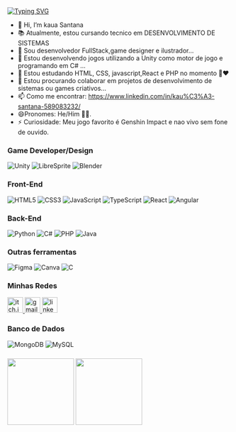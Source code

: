 <a href="https://git.io/typing-svg">
   <img src="https://readme-typing-svg.demolab.com?font=Fira+Code&pause=500&color=007BFF&width=600&lines=Hello+World%2C+I'm+Kau%C3%A3+Santana;Game+Developer%2FDesigner;Programador+apaixonado+por+tecnologia!" alt="Typing SVG" />
</a>

- 👋 Hi, I’m kaua Santana
- 📚 Atualmente, estou cursando tecnico em DESENVOLVIMENTO DE SISTEMAS
- 👀 Sou desenvolvedor FullStack,game designer e ilustrador...
- 🌱 Estou desenvolvendo jogos utilizando a Unity como motor de jogo e programando em C# ...
- 🔭 Estou estudando HTML, CSS, javascript,React e PHP no momento 💎♥️
- 💞️ Estou procurando colaborar em projetos de desenvolvimento de sistemas ou games criativos...
- 📫 Como me encontrar: https://www.linkedin.com/in/kau%C3%A3-santana-589083232/
- 😄Pronomes: He/Him 🏳️‍🌈.
- ⚡ Curiosidade: Meu jogo favorito é Genshin Impact e nao vivo sem fone de ouvido.
  
### Game Developer/Design


![Unity](https://img.shields.io/badge/Unity-100000?style=for-the-badge&logo=unity&logoColor=white)
![LibreSprite](https://img.shields.io/badge/LibreSprite-FFAE00?style=for-the-badge&logo=libresprite&logoColor=white)
![Blender](https://img.shields.io/badge/Blender-F5792A?style=for-the-badge&logo=blender&logoColor=white)

### Front-End
![HTML5](https://img.shields.io/badge/HTML5-E34F26?style=for-the-badge&logo=html5&logoColor=white)
![CSS3](https://img.shields.io/badge/CSS3-1572B6?style=for-the-badge&logo=css3&logoColor=white)
![JavaScript](https://img.shields.io/badge/JavaScript-F7DF1E?style=for-the-badge&logo=javascript&logoColor=black)
![TypeScript](https://img.shields.io/badge/TypeScript-3178C6?style=for-the-badge&logo=typescript&logoColor=white)
![React](https://img.shields.io/badge/React-20232A?style=for-the-badge&logo=react&logoColor=61DAFB)
![Angular](https://img.shields.io/badge/Angular-DD0031?style=for-the-badge&logo=angular&logoColor=white)


### Back-End
![Python](https://img.shields.io/badge/Python-3776AB?style=for-the-badge&logo=python&logoColor=white)
![C#](https://img.shields.io/badge/C%23-239120?style=for-the-badge&logo=csharp&logoColor=white)
![PHP](https://img.shields.io/badge/PHP-777BB4?style=for-the-badge&logo=php&logoColor=white)
![Java](https://img.shields.io/badge/Java-ED8B00?style=for-the-badge&logo=openjdk&logoColor=white)



### Outras ferramentas
![Figma](https://img.shields.io/badge/Figma-F24E1E?style=for-the-badge&logo=figma&logoColor=white)
![Canva](https://img.shields.io/badge/Canva-00C4CC?style=for-the-badge&logo=canva&logoColor=white)
![C](https://img.shields.io/badge/C-00599C?style=for-the-badge&logo=c&logoColor=white)


### Minhas Redes

<div align="left">
  <a href="https://kauacomk.itch.io/" target="_blank">
  <img src="https://img.shields.io/static/v1?message=itch.io&logo=itch.io&label=&color=FA5C5C&logoColor=white&labelColor=&style=for-the-badge" height="35" alt="itch.io logo" />
</a>
   
 <a href="mailto:kauasantana2707@gmail.com" target="_blank">
  <img src="https://img.shields.io/static/v1?message=Gmail&logo=gmail&label=&color=D14836&logoColor=white&labelColor=&style=for-the-badge" height="35" alt="gmail logo" />
</a>

<a href="https://www.linkedin.com/in/kau%C3%A3-santana-589083232/" target="_blank">
  <img src="https://img.shields.io/static/v1?message=LinkedIn&logo=linkedin&label=&color=0077B5&logoColor=white&labelColor=&style=for-the-badge" height="35" alt="linkedin logo" />
</a>

</div>

###





### Banco de Dados
![MongoDB](https://img.shields.io/badge/MongoDB-47A248?style=for-the-badge&logo=mongodb&logoColor=white)
![MySQL](https://img.shields.io/badge/MySQL-4479A1?style=for-the-badge&logo=mysql&logoColor=white)

###

<img src="https://github-readme-stats.vercel.app/api?username=kauacomk123&show_icons=true&theme=dracula&token=SEU_TOKEN" height="150"/>
<img src="https://github-readme-stats.vercel.app/api/top-langs?username=kauacomk123&layout=compact&theme=dracula&token=SEU_TOKEN" height="150"/>


###

<!---
kauacomk123/kauacomk123 is a ✨ special ✨ repository because its `README.md` (this file) appears on your GitHub profile.
You can click the Preview link to take a look at your changes.
--->
